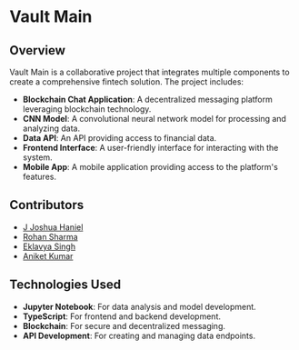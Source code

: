 # Vault Main

## Overview

Vault Main is a collaborative project that integrates multiple components to create a comprehensive fintech solution. The project includes:

- **Blockchain Chat Application**: A decentralized messaging platform leveraging blockchain technology.
- **CNN Model**: A convolutional neural network model for processing and analyzing data.
- **Data API**: An API providing access to financial data.
- **Frontend Interface**: A user-friendly interface for interacting with the system.
- **Mobile App**: A mobile application providing access to the platform's features.

## Contributors

- [J Joshua Haniel](https://github.com/joshuahanielgts)
- [Rohan Sharma](https://github.com/KnightofInd)
- [Eklavya Singh](https://github.com/eklavyabytesquad)
- [Aniket Kumar](https://github.com/Aniks18)

## Technologies Used

- **Jupyter Notebook**: For data analysis and model development.
- **TypeScript**: For frontend and backend development.
- **Blockchain**: For secure and decentralized messaging.
- **API Development**: For creating and managing data endpoints.
